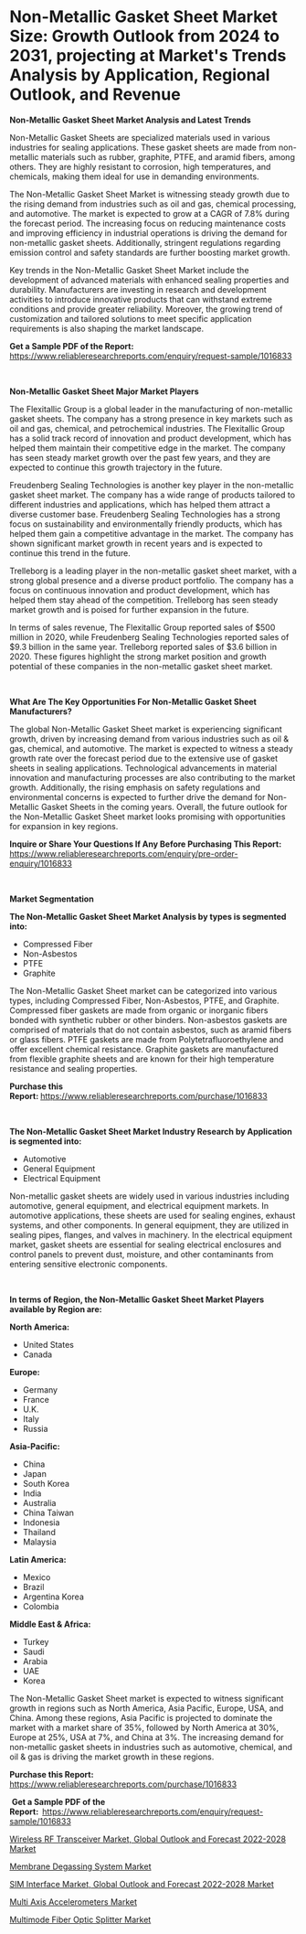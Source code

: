 <p><h1>Non-Metallic Gasket Sheet Market Size: Growth Outlook from 2024 to 2031, projecting at Market's Trends Analysis by Application, Regional Outlook, and Revenue</h1></p><p><strong>Non-Metallic Gasket Sheet Market Analysis and Latest Trends</strong></p>
<p><p>Non-Metallic Gasket Sheets are specialized materials used in various industries for sealing applications. These gasket sheets are made from non-metallic materials such as rubber, graphite, PTFE, and aramid fibers, among others. They are highly resistant to corrosion, high temperatures, and chemicals, making them ideal for use in demanding environments.</p><p>The Non-Metallic Gasket Sheet Market is witnessing steady growth due to the rising demand from industries such as oil and gas, chemical processing, and automotive. The market is expected to grow at a CAGR of 7.8% during the forecast period. The increasing focus on reducing maintenance costs and improving efficiency in industrial operations is driving the demand for non-metallic gasket sheets. Additionally, stringent regulations regarding emission control and safety standards are further boosting market growth.</p><p>Key trends in the Non-Metallic Gasket Sheet Market include the development of advanced materials with enhanced sealing properties and durability. Manufacturers are investing in research and development activities to introduce innovative products that can withstand extreme conditions and provide greater reliability. Moreover, the growing trend of customization and tailored solutions to meet specific application requirements is also shaping the market landscape.</p></p>
<p><strong>Get a Sample PDF of the Report:&nbsp;</strong> <a href="https://www.reliableresearchreports.com/enquiry/request-sample/1016833">https://www.reliableresearchreports.com/enquiry/request-sample/1016833</a></p>
<p>&nbsp;</p>
<p><strong>Non-Metallic Gasket Sheet Major Market Players</strong></p>
<p><p>The Flexitallic Group is a global leader in the manufacturing of non-metallic gasket sheets. The company has a strong presence in key markets such as oil and gas, chemical, and petrochemical industries. The Flexitallic Group has a solid track record of innovation and product development, which has helped them maintain their competitive edge in the market. The company has seen steady market growth over the past few years, and they are expected to continue this growth trajectory in the future.</p><p>Freudenberg Sealing Technologies is another key player in the non-metallic gasket sheet market. The company has a wide range of products tailored to different industries and applications, which has helped them attract a diverse customer base. Freudenberg Sealing Technologies has a strong focus on sustainability and environmentally friendly products, which has helped them gain a competitive advantage in the market. The company has shown significant market growth in recent years and is expected to continue this trend in the future.</p><p>Trelleborg is a leading player in the non-metallic gasket sheet market, with a strong global presence and a diverse product portfolio. The company has a focus on continuous innovation and product development, which has helped them stay ahead of the competition. Trelleborg has seen steady market growth and is poised for further expansion in the future.</p><p>In terms of sales revenue, The Flexitallic Group reported sales of $500 million in 2020, while Freudenberg Sealing Technologies reported sales of $9.3 billion in the same year. Trelleborg reported sales of $3.6 billion in 2020. These figures highlight the strong market position and growth potential of these companies in the non-metallic gasket sheet market.</p></p>
<p>&nbsp;</p>
<p><strong>What Are The Key Opportunities For Non-Metallic Gasket Sheet Manufacturers?</strong></p>
<p><p>The global Non-Metallic Gasket Sheet market is experiencing significant growth, driven by increasing demand from various industries such as oil & gas, chemical, and automotive. The market is expected to witness a steady growth rate over the forecast period due to the extensive use of gasket sheets in sealing applications. Technological advancements in material innovation and manufacturing processes are also contributing to the market growth. Additionally, the rising emphasis on safety regulations and environmental concerns is expected to further drive the demand for Non-Metallic Gasket Sheets in the coming years. Overall, the future outlook for the Non-Metallic Gasket Sheet market looks promising with opportunities for expansion in key regions.</p></p>
<p><strong>Inquire or Share Your Questions If Any Before Purchasing This Report:</strong> <a href="https://www.reliableresearchreports.com/enquiry/pre-order-enquiry/1016833">https://www.reliableresearchreports.com/enquiry/pre-order-enquiry/1016833</a></p>
<p>&nbsp;</p>
<p><strong>Market Segmentation</strong></p>
<p><strong>The Non-Metallic Gasket Sheet Market Analysis by types is segmented into:</strong></p>
<p><ul><li>Compressed Fiber</li><li>Non-Asbestos</li><li>PTFE</li><li>Graphite</li></ul></p>
<p><p>The Non-Metallic Gasket Sheet market can be categorized into various types, including Compressed Fiber, Non-Asbestos, PTFE, and Graphite. Compressed fiber gaskets are made from organic or inorganic fibers bonded with synthetic rubber or other binders. Non-asbestos gaskets are comprised of materials that do not contain asbestos, such as aramid fibers or glass fibers. PTFE gaskets are made from Polytetrafluoroethylene and offer excellent chemical resistance. Graphite gaskets are manufactured from flexible graphite sheets and are known for their high temperature resistance and sealing properties.</p></p>
<p><strong>Purchase this Report:&nbsp;</strong><a href="https://www.reliableresearchreports.com/purchase/1016833">https://www.reliableresearchreports.com/purchase/1016833</a></p>
<p>&nbsp;</p>
<p><strong>The Non-Metallic Gasket Sheet Market Industry Research by Application is segmented into:</strong></p>
<p><ul><li>Automotive</li><li>General Equipment</li><li>Electrical Equipment</li></ul></p>
<p><p>Non-metallic gasket sheets are widely used in various industries including automotive, general equipment, and electrical equipment markets. In automotive applications, these sheets are used for sealing engines, exhaust systems, and other components. In general equipment, they are utilized in sealing pipes, flanges, and valves in machinery. In the electrical equipment market, gasket sheets are essential for sealing electrical enclosures and control panels to prevent dust, moisture, and other contaminants from entering sensitive electronic components.</p></p>
<p>&nbsp;</p>
<p><strong>In terms of Region, the Non-Metallic Gasket Sheet Market Players available by Region are:</strong></p>
<p>
    <p> <strong> North America: </strong>
        <ul>
            <li>United States</li>
            <li>Canada</li>
        </ul>
        </p> 
    <p> <strong> Europe: </strong>
        <ul>
            <li>Germany</li>
            <li>France</li>
            <li>U.K.</li>
            <li>Italy</li>
            <li>Russia</li>
        </ul>
        </p> 
    <p> <strong> Asia-Pacific: </strong>
        <ul>
            <li>China</li>
            <li>Japan</li>
            <li>South Korea</li>
            <li>India</li>
            <li>Australia</li>
            <li>China Taiwan</li>
            <li>Indonesia</li>
            <li>Thailand</li>
            <li>Malaysia</li>
        </ul>
        </p> 
    <p> <strong> Latin America: </strong>
        <ul>
            <li>Mexico</li>
            <li>Brazil</li>
            <li>Argentina Korea</li>
            <li>Colombia</li>
        </ul>
        </p> 
    <p> <strong> Middle East & Africa: </strong>
        <ul>
            <li>Turkey</li>
            <li>Saudi</li>
            <li>Arabia</li>
            <li>UAE</li>
            <li>Korea</li>
        </ul>
    </p>
    </p>
<p><p>The Non-Metallic Gasket Sheet market is expected to witness significant growth in regions such as North America, Asia Pacific, Europe, USA, and China. Among these regions, Asia Pacific is projected to dominate the market with a market share of 35%, followed by North America at 30%, Europe at 25%, USA at 7%, and China at 3%. The increasing demand for non-metallic gasket sheets in industries such as automotive, chemical, and oil & gas is driving the market growth in these regions.</p></p>
<p><strong>Purchase this Report: </strong><a href="https://www.reliableresearchreports.com/purchase/1016833">https://www.reliableresearchreports.com/purchase/1016833</a></p>
<p>&nbsp;<strong>Get a Sample PDF of the Report:&nbsp;&nbsp;</strong><a href="https://www.reliableresearchreports.com/enquiry/request-sample/1016833">https://www.reliableresearchreports.com/enquiry/request-sample/1016833</a></p>
<p><strong></strong></p>
<p><p><a href="https://github.com/bobicer/Market-Research-Report-List-1/blob/main/wireless-rf-transceiver-market-global-outlook-and-forecast-2022-2028-market.md">Wireless RF Transceiver Market, Global Outlook and Forecast 2022-2028 Market</a></p><p><a href="https://medium.com/@bobbyburke98/membrane-degassing-system-market-share-evolution-and-market-growth-trends-2024-2031-a6557b84ca2c">Membrane Degassing System Market</a></p><p><a href="https://github.com/timeliteaut/Market-Research-Report-List-1/blob/main/sim-interface-market-global-outlook-and-forecast-2022-2028-market.md">SIM Interface Market, Global Outlook and Forecast 2022-2028 Market</a></p><p><a href="https://medium.com/@bobbyburke98/decoding-multi-axis-accelerometers-market-metrics-market-share-trends-and-growth-patterns-2318966cb2ec">Multi Axis Accelerometers Market</a></p><p><a href="https://medium.com/@bobbyburke98/multimode-fiber-optic-splitter-market-size-cagr-trends-2024-2030-dec997549265">Multimode Fiber Optic Splitter Market</a></p></p>